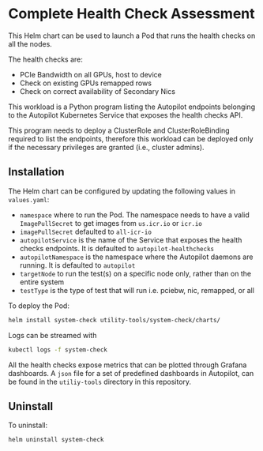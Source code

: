 # Complete Health Check Assessment

This Helm chart can be used to launch a Pod that runs the health checks on all the nodes.

The health checks are:

- PCIe Bandwidth on all GPUs, host to device
- Check on existing GPUs remapped rows
- Check on correct availability of Secondary Nics

This workload is a Python program listing the Autopilot endpoints belonging to the Autopilot Kubernetes Service that exposes the health checks API.

This program needs to deploy a ClusterRole and ClusterRoleBinding required to list the endpoints, therefore this workload can be deployed only if the necessary privileges are granted (i.e., cluster admins).

## Installation

The Helm chart can be configured by updating the following values in `values.yaml`:

- `namespace` where to run the Pod. The namespace needs to have a valid `ImagePullSecret` to get images from `us.icr.io` or `icr.io`
- `imagePullSecret` defaulted to `all-icr-io`
- `autopilotService` is the name of the Service that exposes the health checks endpoints. It is defaulted to `autopilot-healthchecks`
- `autopilotNamespace` is the namespace where the Autopilot daemons are running. It is defaulted to `autopilot`
- `targetNode` to run the test(s) on a specific node only, rather than on the entire system
- `testType` is the type of test that will run i.e. pciebw, nic, remapped, or all

To deploy the Pod:

```bash
helm install system-check utility-tools/system-check/charts/
```

Logs can be streamed with

```bash
kubectl logs -f system-check 
```

All the health checks expose metrics that can be plotted through Grafana dashboards. A `json` file for a set of predefined dashboards in Autopilot, can be found in the `utiliy-tools` directory in this repository.

## Uninstall

To uninstall:

```bash
helm uninstall system-check 
```
